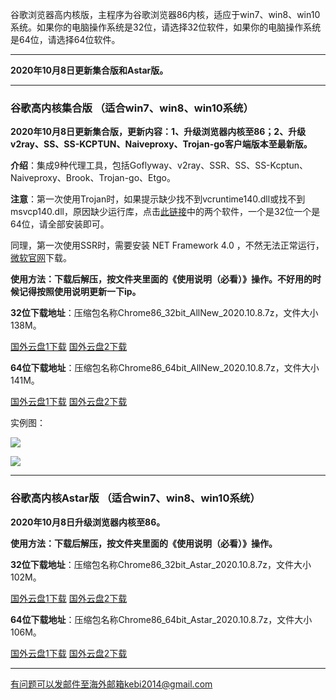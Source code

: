 谷歌浏览器高内核版，主程序为谷歌浏览器86内核，适应于win7、win8、win10系统。如果你的电脑操作系统是32位，请选择32位软件，如果你的电脑操作系统是64位，请选择64位软件。

***

**2020年10月8日更新集合版和Astar版。**


***

### 谷歌高内核集合版  （适合win7、win8、win10系统）

**2020年10月8日更新集合版，更新内容：1、升级浏览器内核至86；2、升级v2ray、SS、SS-KCPTUN、Naiveproxy、Trojan-go客户端版本至最新版。**

**介绍**：集成9种代理工具，包括Goflyway、v2ray、SSR、SS、SS-Kcptun、Naiveproxy、Brook、Trojan-go、Etgo。

**注意**：第一次使用Trojan时，如果提示缺少找不到vcruntime140.dll或找不到msvcp140.dll，原因缺少运行库，点击[此链接](https://www.microsoft.com/en-us/download/details.aspx?id=48145)中的两个软件，一个是32位一个是64位，请全部安装即可。

同理，第一次使用SSR时，需要安装 NET Framework 4.0 ，不然无法正常运行，[微软官网](https://www.microsoft.com/zh-cn/download/details.aspx?id=17718)下载。

**使用方法：下载后解压，按文件夹里面的《使用说明（必看）》操作。不好用的时候记得按照使用说明更新一下ip。**

**32位下载地址**：压缩包名称Chrome86_32bit_AllNew_2020.10.8.7z，文件大小138M。

[国外云盘1下载](https://tr71.free4444.xyz/Chrome86_32bit_AllNew_2020.10.8.7z) 
[国外云盘2下载](https://tr61.free4444.xyz/Chrome86_32bit_AllNew_2020.10.8.7z) 

**64位下载地址**：压缩包名称Chrome86_64bit_AllNew_2020.10.8.7z，文件大小141M。

[国外云盘1下载](https://tr61.free4444.xyz/Chrome86_64bit_AllNew_2020.10.8.7z) 
[国外云盘2下载](https://tr71.free4444.xyz/Chrome86_64bit_AllNew_2020.10.8.7z) 

实例图：

![](https://cdn.jsdelivr.net/gh/Alvin9999/pac2/all1.jpg)

![](https://cdn.jsdelivr.net/gh/Alvin9999/pac2/all2.jpg)

***

### 谷歌高内核Astar版  （适合win7、win8、win10系统）

**2020年10月8日升级浏览器内核至86。**

**使用方法：下载后解压，按文件夹里面的《使用说明（必看）》操作。**

**32位下载地址**：压缩包名称Chrome86_32bit_Astar_2020.10.8.7z，文件大小102M。

[国外云盘1下载](https://tr61.free4444.xyz/Chrome86_32bit_Astar_2020.10.8.7z) 
[国外云盘2下载](https://tr71.free4444.xyz/Chrome86_32bit_Astar_2020.10.8.7z) 

**64位下载地址**：压缩包名称Chrome86_64bit_Astar_2020.10.8.7z，文件大小106M。

[国外云盘1下载](https://tr71.free4444.xyz/Chrome86_64bit_Astar_2020.10.8.7z) 
[国外云盘2下载](https://tr61.free4444.xyz/Chrome86_64bit_Astar_2020.10.8.7z) 

***

有问题可以发邮件至海外邮箱kebi2014@gmail.com